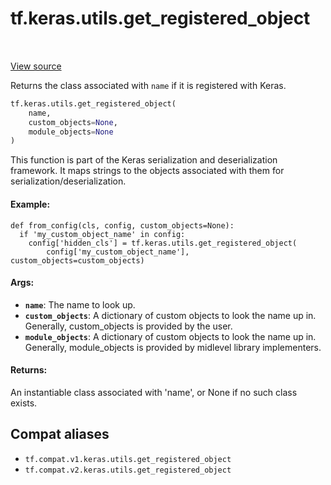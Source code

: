 <div itemscope itemtype="http://developers.google.com/ReferenceObject">
<meta itemprop="name" content="tf.keras.utils.get_registered_object" />
<meta itemprop="path" content="Stable" />
</div>

# tf.keras.utils.get_registered_object

<!-- Insert buttons and diff -->

<table class="tfo-notebook-buttons tfo-api" align="left">
</table>

<a target="_blank" href="/code/stable/tensorflow/python/keras/utils/generic_utils.py">View source</a>



Returns the class associated with `name` if it is registered with Keras.

``` python
tf.keras.utils.get_registered_object(
    name,
    custom_objects=None,
    module_objects=None
)
```



<!-- Placeholder for "Used in" -->

This function is part of the Keras serialization and deserialization
framework. It maps strings to the objects associated with them for
serialization/deserialization.

#### Example:


```
def from_config(cls, config, custom_objects=None):
  if 'my_custom_object_name' in config:
    config['hidden_cls'] = tf.keras.utils.get_registered_object(
        config['my_custom_object_name'], custom_objects=custom_objects)
```

#### Args:


* <b>`name`</b>: The name to look up.
* <b>`custom_objects`</b>: A dictionary of custom objects to look the name up in.
  Generally, custom_objects is provided by the user.
* <b>`module_objects`</b>: A dictionary of custom objects to look the name up in.
  Generally, module_objects is provided by midlevel library implementers.


#### Returns:

An instantiable class associated with 'name', or None if no such class
  exists.


## Compat aliases

* `tf.compat.v1.keras.utils.get_registered_object`
* `tf.compat.v2.keras.utils.get_registered_object`

